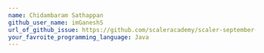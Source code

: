 ```yaml
---
name: Chidambaram Sathappan
github_user_name: imGaneshS
url_of_github_issue: https://github.com/scaleracademy/scaler-september-open-source-challenge/issues/380
your_favroite_programming_language: Java
---
```


